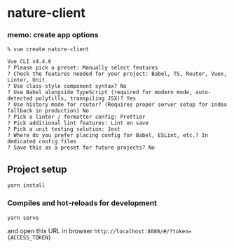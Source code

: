 # nature-client

### memo: create app options
```
% vue create nature-client

Vue CLI v4.4.6
? Please pick a preset: Manually select features
? Check the features needed for your project: Babel, TS, Router, Vuex, Linter, Unit
? Use class-style component syntax? No
? Use Babel alongside TypeScript (required for modern mode, auto-detected polyfills, transpiling JSX)? Yes
? Use history mode for router? (Requires proper server setup for index fallback in production) No
? Pick a linter / formatter config: Prettier
? Pick additional lint features: Lint on save
? Pick a unit testing solution: Jest
? Where do you prefer placing config for Babel, ESLint, etc.? In dedicated config files
? Save this as a preset for future projects? No
```

## Project setup
```
yarn install
```

### Compiles and hot-reloads for development
```
yarn serve
```

and open this URL in browser `http://localhost:8080/#/?token={ACCESS_TOKEN}`
